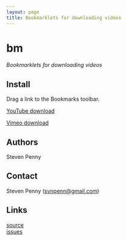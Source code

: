 ```yaml
---
layout: page
title: Bookmarklets for downloading videos
---
```


# bm
*Bookmarklets for downloading videos* 

## Install
Drag a link to the Bookmarks toolbar.

[YouTube download][y]

[Vimeo download][v]

## Authors
Steven Penny

## Contact
Steven Penny (svnpenn@gmail.com)

## Links
[source](http://github.com/svnpenn/bm)  
[issues](http://github.com/svnpenn/bm/issues)  

[y]:javascript:(function(){document.body.appendChild(document.createElement('script')).src='http://svnpenn.github.com/bm/yt.js'})()
[v]:javascript:(function(){document.body.appendChild(document.createElement('script')).src='http://svnpenn.github.com/bm/vimeo.js'})()